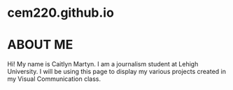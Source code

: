 # cem220.github.io
# ABOUT ME
Hi! My name is Caitlyn Martyn. I am a journalism student at Lehigh University. I will be using this page to display my various projects created in my Visual Communication class. 
